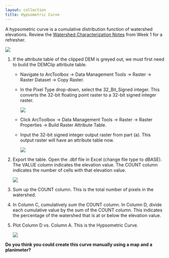 ```yaml
---
layout: collection
title: Hypsometric Curve
---
```


A hypsometric curve is a cumulative distribution function of watershed elevations. Review the [Watershed Characterization Notes](/Downloads/WatershedCharacNotes.pdf) from Week 1 for a refresher.

<a href="{{ site.url }}/pictures/HypsometricCurve.png"><img src="{{ site.url }}/pictures/HypsometricCurve.png"></a>


1. If the attribute table of the clipped DEM is greyed out, we must first need to build the DEMClip attribute table. 

    - Navigate to ArcToolbox &#8594; Data Management Tools &#8594; Raster &#8594; Raster Dataset &#8594; Copy Raster. 

    - In the Pixel Type drop-down, select the 32_Bit_Signed integer. This converts the 32-bit floating point raster to a 32-bit signed integer raster. 

        <a href="{{ site.url }}/pictures/HypsometricCurv2.png"><img src="{{ site.url }}/pictures/HypsometricCurve2.png"></a>


    - Click ArcToolbox &#8594; Data Management Tools &#8594; Raster &#8594; Raster Properties &#8594; Build Raster Attribute Table. 

    - Input the 32-bit signed integer output raster from part (a). This output raster will have an attribute table now. 

        <a href="{{ site.url }}/pictures/HypsometricCurve3.png"><img src="{{ site.url }}/pictures/HypsometricCurve3.png"></a>


2. Export the table. Open the .dbf file in Excel (change file type to dBASE). The VALUE column indicates the elevation value. The COUNT column indicates the number of cells with that elevation value.

    <a href="{{ site.url }}/pictures/HypsometricCurve4.png"><img src="{{ site.url }}/pictures/HypsometricCurve4.png"></a>

3. Sum up the COUNT column. This is the total number of pixels in the watershed.

4. In Column C, cumulatively sum the COUNT column. In Column D, divide each cumulative value by the sum of the COUNT column. This indicates the percentage of the watershed that is at or below the elevation value.

5. Plot Column D vs. Column A. This is the Hypsometric Curve.  

    <a href="{{ site.url }}/pictures/HypsometricCurve5.png"><img src="{{ site.url }}/pictures/HypsometricCurve5.png"></a>

**Do you think you could create this curve manually using a map and a planimeter?**

